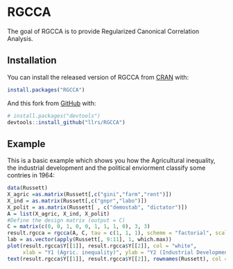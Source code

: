 # RGCCA

The goal of RGCCA is to provide Regularized Canonical Correlation Analysis.

## Installation

You can install the released version of RGCCA from [CRAN](https://CRAN.R-project.org) with:

``` r
install.packages("RGCCA")
```

And this fork from [GitHub](https://github.com/) with:

``` r
# install.packages("devtools")
devtools::install_github("llrs/RGCCA")
```
## Example

This is a basic example which shows you how the Agricultural inequality, the industrial development and the political enviorment classify some contries in 1964:

``` r
data(Russett)
X_agric =as.matrix(Russett[,c("gini","farm","rent")])
X_ind = as.matrix(Russett[,c("gnpr","labo")])
X_polit = as.matrix(Russett[ , c("demostab", "dictator")])
A = list(X_agric, X_ind, X_polit)
#Define the design matrix (output = C)
C = matrix(c(0, 0, 1, 0, 0, 1, 1, 1, 0), 3, 3)
result.rgcca = rgcca(A, C, tau = c(1, 1, 1), scheme = "factorial", scale = TRUE)
lab = as.vector(apply(Russett[, 9:11], 1, which.max))
plot(result.rgcca$Y[[1]], result.rgcca$Y[[2]], col = "white",
     xlab = "Y1 (Agric. inequality)", ylab = "Y2 (Industrial Development)")
text(result.rgcca$Y[[1]], result.rgcca$Y[[2]], rownames(Russett), col = lab, cex = .7)
```

